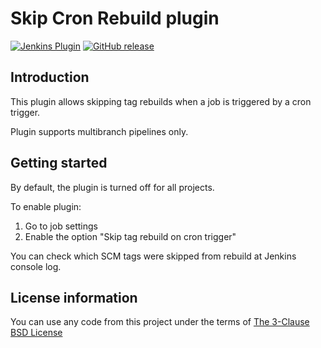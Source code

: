 # Skip Cron Rebuild plugin

[![Jenkins Plugin](https://img.shields.io/jenkins/plugin/v/skip-cron-rebuild.svg)](https://plugins.jenkins.io/skip-cron-rebuild)
[![GitHub release](https://img.shields.io/github/release/jenkinsci/skip-cron-rebuild-plugin.svg?label=changelog)](https://github.com/jenkinsci/skip-cron-rebuild-plugin/releases/latest)


## Introduction

This plugin allows skipping tag rebuilds when a job is triggered by a cron trigger.

Plugin supports multibranch pipelines only.

## Getting started

By default, the plugin is turned off for all projects.

To enable plugin:
1. Go to job settings
2. Enable the option "Skip tag rebuild on cron trigger"

You can check which SCM tags were skipped from rebuild at Jenkins console log.


License information
-------------------

You can use any code from this project under the terms of [The 3-Clause BSD License](https://opensource.org/licenses/BSD-3-Clause)
